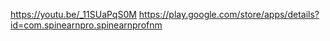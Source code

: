 https://youtu.be/_11SUaPqS0M
https://play.google.com/store/apps/details?id=com.spinearnpro.spinearnprofnm